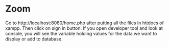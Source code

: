 # Zoom

Go to http://localhost:8080/home.php after putting all the files in httdocs of xampp.
Then click on sign in button.
If you open developer tool and look at console, you will see the variable holding values for the data we want to display or add to database.
